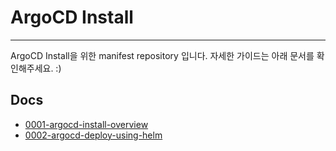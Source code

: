 # ArgoCD Install 

---

ArgoCD Install을 위한 manifest repository 입니다.
자세한 가이드는 아래 문서를 확인해주세요. :) 

## Docs

* [0001-argocd-install-overview](./docs/0001-argocd-install-overview.md)
* [0002-argocd-deploy-using-helm](./docs/0002-argocd-deploy-using-helm.md)